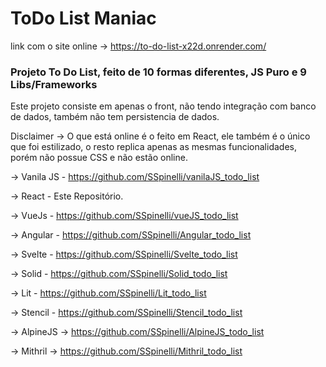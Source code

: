 # ToDo List Maniac

link com o site online -> https://to-do-list-x22d.onrender.com/

### Projeto To Do List, feito de 10 formas diferentes, JS Puro e 9 Libs/Frameworks

Este projeto consiste em apenas o front, não tendo integração com banco de dados, também não tem persistencia de dados.

Disclaimer -> O que está online é o feito em React, ele também é o único que foi estilizado, o resto replica apenas as mesmas funcionalidades, porém não possue CSS e não estão online.

-> Vanila JS - https://github.com/SSpinelli/vanilaJS_todo_list

-> React - Este Repositório.

-> VueJs - https://github.com/SSpinelli/vueJS_todo_list

-> Angular - https://github.com/SSpinelli/Angular_todo_list

-> Svelte - https://github.com/SSpinelli/Svelte_todo_list

-> Solid - https://github.com/SSpinelli/Solid_todo_list

-> Lit - https://github.com/SSpinelli/Lit_todo_list

-> Stencil - https://github.com/SSpinelli/Stencil_todo_list

-> AlpineJS -> https://github.com/SSpinelli/AlpineJS_todo_list

-> Mithril -> https://github.com/SSpinelli/Mithril_todo_list




